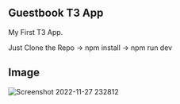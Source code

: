 ## Guestbook T3 App

My First T3 App.

Just Clone the Repo -> npm install -> npm run dev

## Image

![Screenshot 2022-11-27 232812](https://user-images.githubusercontent.com/76259017/204152091-17e18cdd-4298-4b7a-a116-96b0fb70f942.png)
